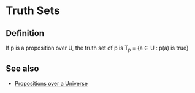 # Truth Sets

## Definition

If p is a proposition over U, the truth set of p is T<sub>p</sub> = {a ∈ U : p(a) is true}

## See also

- [Propositions over a Universe](../propositions/over-u.md#definition)